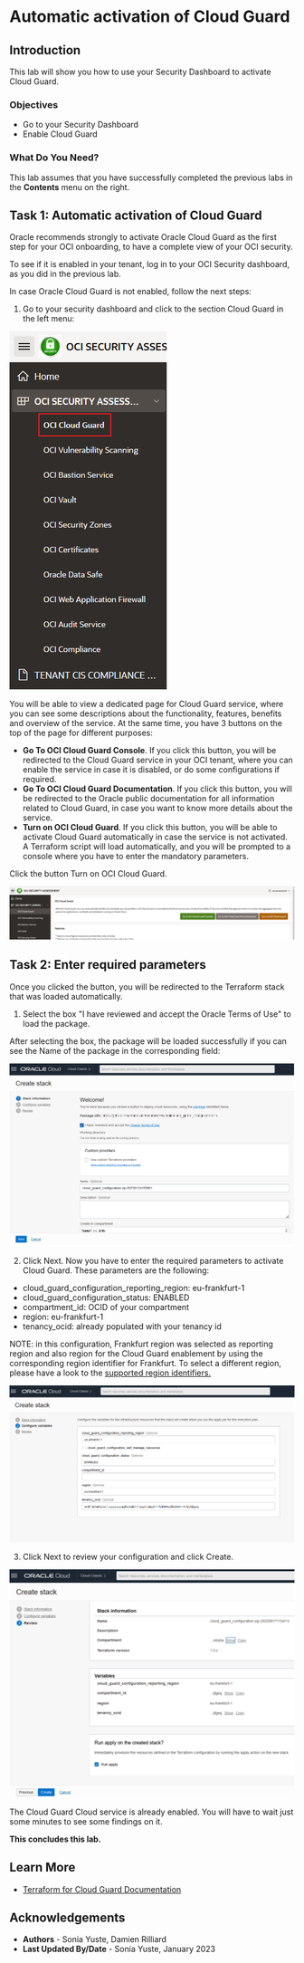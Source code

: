 # Automatic activation of Cloud Guard

## Introduction
This lab will show you how to use your Security Dashboard to activate Cloud Guard.

### Objectives
* Go to your Security Dashboard
* Enable Cloud Guard

### What Do You Need?
This lab assumes that you have successfully completed the previous labs in the **Contents** menu on the right.

## Task 1: Automatic activation of Cloud Guard
Oracle recommends strongly to activate Oracle Cloud Guard as the first step for your OCI onboarding, to have a complete view of your OCI security.

To see if it is enabled in your tenant, log in to your OCI Security dashboard, as you did in the previous lab.  

In case Oracle Cloud Guard is not enabled, follow the next steps:

1. Go to your security dashboard and click to the section Cloud Guard in the left menu:

  ![](./images/select-cloud-guard.png "Click Cloud Guard section")

  You will be able to view a dedicated page for Cloud Guard service, where you can see some descriptions about the functionality, features, benefits and overview of the service. At the same time, you have 3 buttons on the top of the page for different purposes:

  * **Go To OCI Cloud Guard Console**. If you click this button, you will be redirected to the Cloud Guard service in your OCI tenant, where you can enable the service in case it is disabled, or do some configurations if required.
  * **Go To OCI Cloud Guard Documentation**. If you click this button, you will be redirected to the Oracle public documentation for all information related to Cloud Guard, in case you want to know more details about the service.
  * **Turn on OCI Cloud Guard**. If you click this button, you will be able to activate Cloud Guard automatically in case the service is not activated. A Terraform script will load automatically, and you will be prompted to a console where you have to enter the mandatory parameters.

Click the button Turn on OCI Cloud Guard.

![](./images/turn-on.png "Turn on Cloud Guard")

## Task 2: Enter required parameters

Once you clicked the button, you will be redirected to the Terraform stack that was loaded automatically. 

1. Select the box "I have reviewed and accept the Oracle Terms of Use" to load the package.

  After selecting the box, the package will be loaded successfully if you can see the Name of the package in the corresponding field:

  ![](./images/terraform-script.png "Terraform stack loaded")

2. Click Next. Now you have to enter the required parameters to activate Cloud Guard. These parameters are the following:

* cloud\_guard\_configuration\_reporting\_region: eu-frankfurt-1
* cloud\_guard\_configuration\_status: ENABLED
* compartment\_id: OCID of your compartment
* region: eu-frankfurt-1
* tenancy\_ocid: already populated with your tenancy id

NOTE: in this configuration, Frankfurt region was selected as reporting region and also region for the Cloud Guard enablement by using the corresponding region identifier for Frankfurt. To select a different region, please have a look to the [supported region identifiers.](https://docs.oracle.com/en-us/iaas/Content/General/Concepts/regions.htm)

  ![](./images/cloud-guard-config.png "Cloud Guard configuration")

3. Click Next to review your configuration and click Create. 

  ![](./images/create.png "Create")

The Cloud Guard Cloud service is already enabled. You will have to wait just some minutes to see some findings on it.

**This concludes this lab.**

## Learn More
* [Terraform for Cloud Guard Documentation](https://registry.terraform.io/providers/oracle/oci/latest/docs/resources/cloud_guard_cloud_guard_configuration)


## Acknowledgements
* **Authors** - Sonia Yuste, Damien Rilliard
* **Last Updated By/Date** - Sonia Yuste, January 2023
